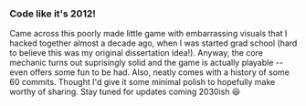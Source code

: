 ### Code like it's 2012!

Came across this poorly made little game with embarrassing visuals that I hacked together almost a decade ago, when I was started grad school (hard to believe this was my original dissertation idea!). Anyway, the core mechanic turns out suprisingly solid and the game is actually playable -- even offers some fun to be had. Also, neatly comes with a history of some 60 commits. Thought I'd give it some minimal polish to hopefully make worthy of sharing. Stay tuned for updates coming  2030ish :laughing:
